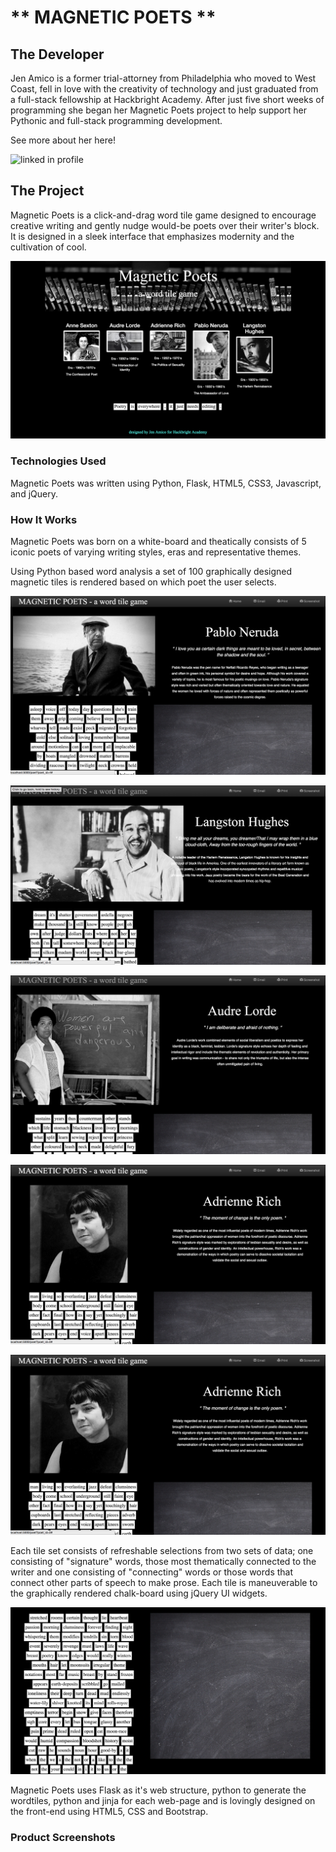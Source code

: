# ** MAGNETIC POETS **

## The Developer

Jen Amico is a former trial-attorney from Philadelphia who moved to West Coast, fell in love with the creativity of technology and just graduated from a full-stack fellowship at Hackbright Academy. After just five short weeks of programming she began her Magnetic Poets project to help support her Pythonic and full-stack programming development.

See more about her here!

![linked in profile](https://www.linkedin.com/in/jenamico)

## The Project

Magnetic Poets is a click-and-drag word tile game designed to encourage creative writing and gently nudge would-be poets over their writer's block. It is designed in a sleek interface that emphasizes modernity and the cultivation of cool.

![homepage](https://github.com/jenamico/MAGNETIC-POETS-/blob/master/static/img/magneticpoets.png)


### Technologies Used


Magnetic Poets was written using Python, Flask, HTML5, CSS3, Javascript, and jQuery.

### How It Works

Magnetic Poets was born on a white-board and theatically consists of 5 iconic poets of varying writing styles, eras and representative themes.

Using Python based word analysis a set of 100 graphically designed magnetic tiles is rendered based on which poet the user selects.

![pablo neruda](https://github.com/jenamico/MAGNETIC-POETS-/blob/master/static/img/pabloneruda.png)

![langston hughes](https://github.com/jenamico/MAGNETIC-POETS-/blob/master/static/img/langstonhughes.png)

![audre lorde](https://github.com/jenamico/MAGNETIC-POETS-/blob/master/static/img/audrelorde.png)

![adrienne rich](https://github.com/jenamico/MAGNETIC-POETS-/blob/master/static/img/adriennerich.png)

![anne sexton](https://github.com/jenamico/MAGNETIC-POETS-/blob/master/static/img/adriennerich.png)


Each tile set consists of refreshable selections from two sets of data; one consisting of "signature" words, those most thematically connected to the writer and one consisting of "connecting" words or those words that connect other parts of speech to make prose. Each tile is maneuverable to the graphically rendered chalk-board using jQuery UI widgets.

![tilesandboard](https://github.com/jenamico/MAGNETIC-POETS-/blob/master/static/img/tilesandchalkboard.png)



Magnetic Poets uses Flask as it's web structure, python to generate the wordtiles, python and jinja for each web-page and is lovingly designed on the front-end using HTML5, CSS and Bootstrap.



### Product Screenshots



